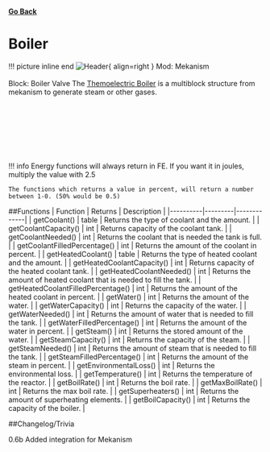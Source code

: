<h4><a href="../">Go Back</a></h4>

# Boiler

!!! picture inline end
    ![Header](https://intelligence-modding.de/wp-content/uploads/2021/05/Boiler-Valve.png){ align=right }
    Mod: Mekanism <br><br/>
    Block: Boiler Valve
The [Themoelectric Boiler](https://wiki.aidancbrady.com/wiki/Thermoelectric_Boiler) is a multiblock structure from mekanism to generate steam or other gases.

<br><br/>
<br><br/>
<br><br/>

!!! info
    Energy functions will always return in FE. If you want it in joules, multiply the value with 2.5

    The functions which returns a value in percent, will return a number between 1-0. (50% would be 0.5)

##Functions
| Function | Returns | Description |
|----------|---------|-------------|
| getCoolant() | table | Returns the type of coolant and the amount. |
| getCoolantCapacity() | int | Returns capacity of the coolant tank. |
| getCoolantNeeded() | int | Returns the coolant that is needed the tank is full. |
| getCoolantFilledPercentage() | int | Returns the amount of the coolant in percent. |
| getHeatedCoolant() | table | Returns the type of heated coolant and the amount. |
| getHeatedCoolantCapacity() | int | Returns capacity of the heated coolant tank. |
| getHeatedCoolantNeeded() | int | Returns the amount of heated coolant that is needed to fill the tank. |
| getHeatedCoolantFilledPercentage() | int | Returns the amount of the heated coolant in percent. |
| getWater() | int | Returns the amount of the water. |
| getWaterCapacity() | int | Returns the capacity of the water. |
| getWaterNeeded() | int | Returns the amount of water that is needed to fill the tank. |
| getWaterFilledPercentage() | int | Returns the amount of the water in percent. |
| getSteam() | int | Returns the stored amount of the water. |
| getSteamCapacity() | int | Returns the capacity of the steam. |
| getSteamNeeded() | int | Returns the amount of steam that is needed to fill the tank. |
| getSteamFilledPercentage() | int | Returns the amount of the steam in percent. |
| getEnvironmentalLoss() | int | Returns the environmental loss. |
| getTemperature() | int | Returns the temperature of the reactor. |
| getBoilRate() | int | Returns the boil rate. |
| getMaxBoilRate() | int | Returns the max boil rate. |
| getSuperheaters() | int | Returns the amount of superheating elements. |
| getBoilCapacity() | int | Returns the capacity of the boiler. |

##Changelog/Trivia

0.6b
Added integration for Mekanism
